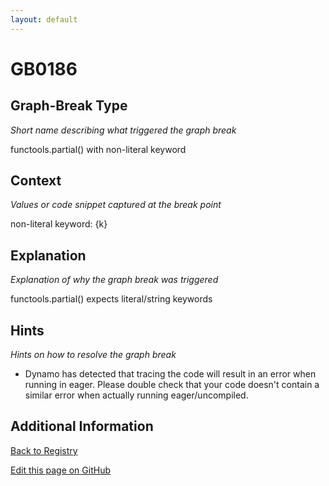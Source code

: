 ```yaml
---
layout: default
---
```

# GB0186

## Graph-Break Type
*Short name describing what triggered the graph break*

functools.partial() with non-literal keyword

## Context
*Values or code snippet captured at the break point*

non-literal keyword: {k}

## Explanation
*Explanation of why the graph break was triggered*

functools.partial() expects literal/string keywords

## Hints
*Hints on how to resolve the graph break*

- Dynamo has detected that tracing the code will result in an error when running in eager. Please double check that your code doesn't contain a similar error when actually running eager/uncompiled.


## Additional Information

<!-- ADDITIONAL INFORMATION START - Add custom information below this line -->

<!-- ADDITIONAL INFORMATION END -->

[Back to Registry](../index.html)

[Edit this page on GitHub](https://github.com/pytorch-labs/compile-graph-break-site/edit/main/docs/gb/gb0186.md)
